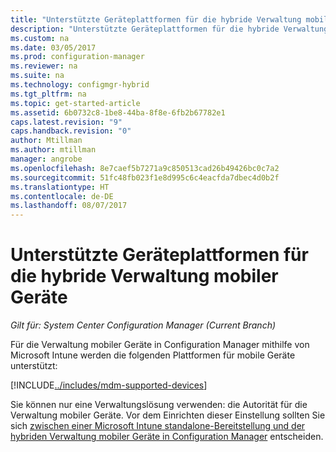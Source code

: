 ```yaml
---
title: "Unterstützte Geräteplattformen für die hybride Verwaltung mobiler Geräte | Microsoft-Dokumentation"
description: "Unterstützte Geräteplattformen für die hybride Verwaltung mobiler Geräte."
ms.custom: na
ms.date: 03/05/2017
ms.prod: configuration-manager
ms.reviewer: na
ms.suite: na
ms.technology: configmgr-hybrid
ms.tgt_pltfrm: na
ms.topic: get-started-article
ms.assetid: 6b0732c8-1be8-44ba-8f8e-6fb2b67782e1
caps.latest.revision: "9"
caps.handback.revision: "0"
author: Mtillman
ms.author: mtillman
manager: angrobe
ms.openlocfilehash: 8e7caef5b7271a9c850513cad26b49426bc0c7a2
ms.sourcegitcommit: 51fc48fb023f1e8d995c6c4eacfda7dbec4d0b2f
ms.translationtype: HT
ms.contentlocale: de-DE
ms.lasthandoff: 08/07/2017
---
```

# <a name="supported-device-platforms-for-hybrid-mdm"></a>Unterstützte Geräteplattformen für die hybride Verwaltung mobiler Geräte

*Gilt für: System Center Configuration Manager (Current Branch)*

Für die Verwaltung mobiler Geräte in Configuration Manager mithilfe von Microsoft Intune werden die folgenden Plattformen für mobile Geräte unterstützt:

[!INCLUDE[../includes/mdm-supported-devices](../includes/mdm-supported-devices.md)]

Sie können nur eine Verwaltungslösung verwenden: die Autorität für die Verwaltung mobiler Geräte. Vor dem Einrichten dieser Einstellung sollten Sie sich [zwischen einer Microsoft Intune standalone-Bereitstellung und der hybriden Verwaltung mobiler Geräte in Configuration Manager](../understand/choose-between-standalone-intune-and-hybrid-mobile-device-management.md) entscheiden.
